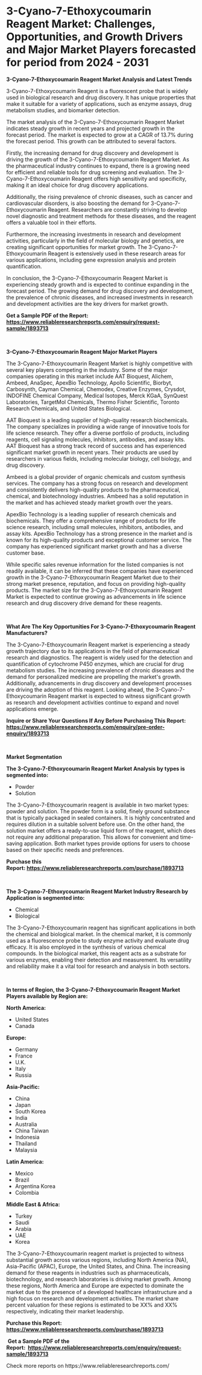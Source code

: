<p><h1>3-Cyano-7-Ethoxycoumarin Reagent Market: Challenges, Opportunities, and Growth Drivers and Major Market Players forecasted for period from 2024 - 2031</h1></p><p><strong>3-Cyano-7-Ethoxycoumarin Reagent Market Analysis and Latest Trends</strong></p>
<p><p>3-Cyano-7-Ethoxycoumarin Reagent is a fluorescent probe that is widely used in biological research and drug discovery. It has unique properties that make it suitable for a variety of applications, such as enzyme assays, drug metabolism studies, and biomarker detection.</p><p>The market analysis of the 3-Cyano-7-Ethoxycoumarin Reagent Market indicates steady growth in recent years and projected growth in the forecast period. The market is expected to grow at a CAGR of 13.7% during the forecast period. This growth can be attributed to several factors.</p><p>Firstly, the increasing demand for drug discovery and development is driving the growth of the 3-Cyano-7-Ethoxycoumarin Reagent Market. As the pharmaceutical industry continues to expand, there is a growing need for efficient and reliable tools for drug screening and evaluation. The 3-Cyano-7-Ethoxycoumarin Reagent offers high sensitivity and specificity, making it an ideal choice for drug discovery applications.</p><p>Additionally, the rising prevalence of chronic diseases, such as cancer and cardiovascular disorders, is also boosting the demand for 3-Cyano-7-Ethoxycoumarin Reagent. Researchers are constantly striving to develop novel diagnostic and treatment methods for these diseases, and the reagent offers a valuable tool in their efforts.</p><p>Furthermore, the increasing investments in research and development activities, particularly in the field of molecular biology and genetics, are creating significant opportunities for market growth. The 3-Cyano-7-Ethoxycoumarin Reagent is extensively used in these research areas for various applications, including gene expression analysis and protein quantification.</p><p>In conclusion, the 3-Cyano-7-Ethoxycoumarin Reagent Market is experiencing steady growth and is expected to continue expanding in the forecast period. The growing demand for drug discovery and development, the prevalence of chronic diseases, and increased investments in research and development activities are the key drivers for market growth.</p></p>
<p><strong>Get a Sample PDF of the Report:&nbsp; <a href="https://www.reliableresearchreports.com/enquiry/request-sample/1893713">https://www.reliableresearchreports.com/enquiry/request-sample/1893713</a></strong></p>
<p>&nbsp;</p>
<p><strong>3-Cyano-7-Ethoxycoumarin Reagent Major Market Players</strong></p>
<p><p>The 3-Cyano-7-Ethoxycoumarin Reagent Market is highly competitive with several key players competing in the industry. Some of the major companies operating in this market include AAT Bioquest, Alichem, Ambeed, AnaSpec, ApexBio Technology, Apollo Scientific, Biorbyt, Carbosynth, Cayman Chemical, Chemodex, Creative Enzymes, Crysdot, INDOFINE Chemical Company, Medical Isotopes, Merck KGaA, SynQuest Laboratories, TargetMol Chemicals, Thermo Fisher Scientific, Toronto Research Chemicals, and United States Biological.</p><p>AAT Bioquest is a leading supplier of high-quality research biochemicals. The company specializes in providing a wide range of innovative tools for life science research. They offer a diverse portfolio of products, including reagents, cell signaling molecules, inhibitors, antibodies, and assay kits. AAT Bioquest has a strong track record of success and has experienced significant market growth in recent years. Their products are used by researchers in various fields, including molecular biology, cell biology, and drug discovery.</p><p>Ambeed is a global provider of organic chemicals and custom synthesis services. The company has a strong focus on research and development and consistently delivers high-quality products to the pharmaceutical, chemical, and biotechnology industries. Ambeed has a solid reputation in the market and has achieved steady market growth over the years.</p><p>ApexBio Technology is a leading supplier of research chemicals and biochemicals. They offer a comprehensive range of products for life science research, including small molecules, inhibitors, antibodies, and assay kits. ApexBio Technology has a strong presence in the market and is known for its high-quality products and exceptional customer service. The company has experienced significant market growth and has a diverse customer base.</p><p>While specific sales revenue information for the listed companies is not readily available, it can be inferred that these companies have experienced growth in the 3-Cyano-7-Ethoxycoumarin Reagent Market due to their strong market presence, reputation, and focus on providing high-quality products. The market size for the 3-Cyano-7-Ethoxycoumarin Reagent Market is expected to continue growing as advancements in life science research and drug discovery drive demand for these reagents.</p></p>
<p>&nbsp;</p>
<p><strong>What Are The Key Opportunities For 3-Cyano-7-Ethoxycoumarin Reagent Manufacturers?</strong></p>
<p><p>The 3-Cyano-7-Ethoxycoumarin Reagent market is experiencing a steady growth trajectory due to its applications in the field of pharmaceutical research and diagnostics. The reagent is widely used for the detection and quantification of cytochrome P450 enzymes, which are crucial for drug metabolism studies. The increasing prevalence of chronic diseases and the demand for personalized medicine are propelling the market's growth. Additionally, advancements in drug discovery and development processes are driving the adoption of this reagent. Looking ahead, the 3-Cyano-7-Ethoxycoumarin Reagent market is expected to witness significant growth as research and development activities continue to expand and novel applications emerge.</p></p>
<p><strong>Inquire or Share Your Questions If Any Before Purchasing This Report: <a href="https://www.reliableresearchreports.com/enquiry/pre-order-enquiry/1893713">https://www.reliableresearchreports.com/enquiry/pre-order-enquiry/1893713</a></strong></p>
<p>&nbsp;</p>
<p><strong>Market Segmentation</strong></p>
<p><strong>The 3-Cyano-7-Ethoxycoumarin Reagent Market Analysis by types is segmented into:</strong></p>
<p><ul><li>Powder</li><li>Solution</li></ul></p>
<p><p>The 3-Cyano-7-Ethoxycoumarin reagent is available in two market types: powder and solution. The powder form is a solid, finely ground substance that is typically packaged in sealed containers. It is highly concentrated and requires dilution in a suitable solvent before use. On the other hand, the solution market offers a ready-to-use liquid form of the reagent, which does not require any additional preparation. This allows for convenient and time-saving application. Both market types provide options for users to choose based on their specific needs and preferences.</p></p>
<p><strong>Purchase this Report:&nbsp;<a href="https://www.reliableresearchreports.com/purchase/1893713">https://www.reliableresearchreports.com/purchase/1893713</a></strong></p>
<p>&nbsp;</p>
<p><strong>The 3-Cyano-7-Ethoxycoumarin Reagent Market Industry Research by Application is segmented into:</strong></p>
<p><ul><li>Chemical</li><li>Biological</li></ul></p>
<p><p>The 3-Cyano-7-Ethoxycoumarin reagent has significant applications in both the chemical and biological market. In the chemical market, it is commonly used as a fluorescence probe to study enzyme activity and evaluate drug efficacy. It is also employed in the synthesis of various chemical compounds. In the biological market, this reagent acts as a substrate for various enzymes, enabling their detection and measurement. Its versatility and reliability make it a vital tool for research and analysis in both sectors.</p></p>
<p>&nbsp;</p>
<p><strong>In terms of Region, the 3-Cyano-7-Ethoxycoumarin Reagent Market Players available by Region are:</strong></p>
<p>
    <p> <strong> North America: </strong>
        <ul>
            <li>United States</li>
            <li>Canada</li>
        </ul>
        </p> 
    <p> <strong> Europe: </strong>
        <ul>
            <li>Germany</li>
            <li>France</li>
            <li>U.K.</li>
            <li>Italy</li>
            <li>Russia</li>
        </ul>
        </p> 
    <p> <strong> Asia-Pacific: </strong>
        <ul>
            <li>China</li>
            <li>Japan</li>
            <li>South Korea</li>
            <li>India</li>
            <li>Australia</li>
            <li>China Taiwan</li>
            <li>Indonesia</li>
            <li>Thailand</li>
            <li>Malaysia</li>
        </ul>
        </p> 
    <p> <strong> Latin America: </strong>
        <ul>
            <li>Mexico</li>
            <li>Brazil</li>
            <li>Argentina Korea</li>
            <li>Colombia</li>
        </ul>
        </p> 
    <p> <strong> Middle East & Africa: </strong>
        <ul>
            <li>Turkey</li>
            <li>Saudi</li>
            <li>Arabia</li>
            <li>UAE</li>
            <li>Korea</li>
        </ul>
    </p>
    </p>
<p><p>The 3-Cyano-7-Ethoxycoumarin reagent market is projected to witness substantial growth across various regions, including North America (NA), Asia-Pacific (APAC), Europe, the United States, and China. The increasing demand for these reagents in industries such as pharmaceuticals, biotechnology, and research laboratories is driving market growth. Among these regions, North America and Europe are expected to dominate the market due to the presence of a developed healthcare infrastructure and a high focus on research and development activities. The market share percent valuation for these regions is estimated to be XX% and XX% respectively, indicating their market leadership.</p></p>
<p><strong>Purchase this Report: <a href="https://www.reliableresearchreports.com/purchase/1893713">https://www.reliableresearchreports.com/purchase/1893713</a></strong></p>
<p>&nbsp;<strong>Get a Sample PDF of the Report:&nbsp;&nbsp;<a href="https://www.reliableresearchreports.com/enquiry/request-sample/1893713">https://www.reliableresearchreports.com/enquiry/request-sample/1893713</a></strong></p>
<p><strong></strong></p>
<p>Check more reports on https://www.reliableresearchreports.com/</p>
